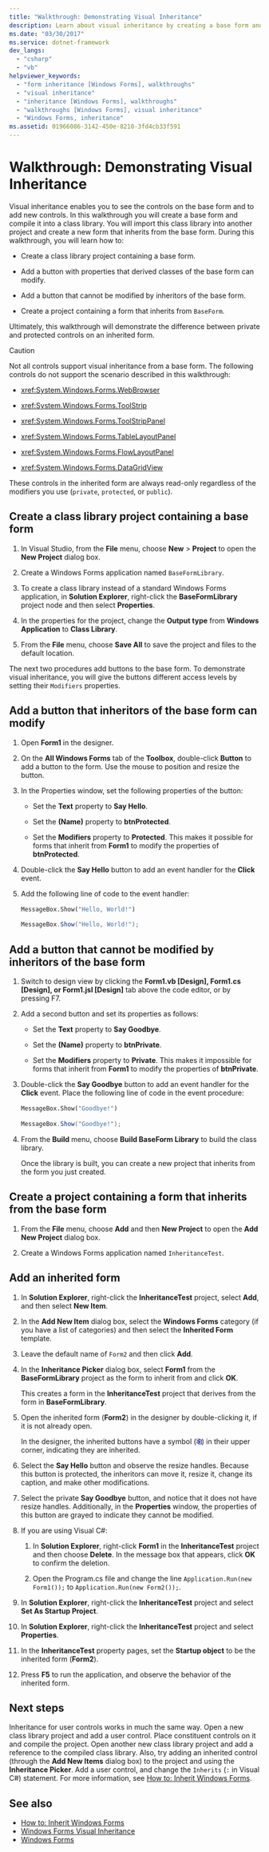```yaml
---
title: "Walkthrough: Demonstrating Visual Inheritance"
description: Learn about visual inheritance by creating a base form and compiling it into a class library to create a new form that inherits from the base form.
ms.date: "03/30/2017"
ms.service: dotnet-framework
dev_langs:
  - "csharp"
  - "vb"
helpviewer_keywords:
  - "form inheritance [Windows Forms], walkthroughs"
  - "visual inheritance"
  - "inheritance [Windows Forms], walkthroughs"
  - "walkthroughs [Windows Forms], visual inheritance"
  - "Windows Forms, inheritance"
ms.assetid: 01966086-3142-450e-8210-3fd4cb33f591
---
```

# Walkthrough: Demonstrating Visual Inheritance

Visual inheritance enables you to see the controls on the base form and to add new controls. In this walkthrough you will create a base form and compile it into a class library. You will import this class library into another project and create a new form that inherits from the base form. During this walkthrough, you will learn how to:

- Create a class library project containing a base form.

- Add a button with properties that derived classes of the base form can modify.

- Add a button that cannot be modified by inheritors of the base form.

- Create a project containing a form that inherits from `BaseForm`.

Ultimately, this walkthrough will demonstrate the difference between private and protected controls on an inherited form.

> [!CAUTION]
> Not all controls support visual inheritance from a base form. The following controls do not support the scenario described in this walkthrough:
>
> - <xref:System.Windows.Forms.WebBrowser>
>
> - <xref:System.Windows.Forms.ToolStrip>
>
> - <xref:System.Windows.Forms.ToolStripPanel>
>
> - <xref:System.Windows.Forms.TableLayoutPanel>
>
> - <xref:System.Windows.Forms.FlowLayoutPanel>
>
> - <xref:System.Windows.Forms.DataGridView>
>
> These controls in the inherited form are always read-only regardless of the modifiers you use (`private`, `protected`, or `public`).

## Create a class library project containing a base form

1. In Visual Studio, from the **File** menu, choose **New** > **Project** to open the **New Project** dialog box.

2. Create a Windows Forms application named `BaseFormLibrary`.

3. To create a class library instead of a standard Windows Forms application, in **Solution Explorer**, right-click the **BaseFormLibrary** project node and then select **Properties**.

4. In the properties for the project, change the **Output type** from **Windows Application** to **Class Library**.

5. From the **File** menu, choose **Save All** to save the project and files to the default location.

The next two procedures add buttons to the base form. To demonstrate visual inheritance, you will give the buttons different access levels by setting their `Modifiers` properties.

## Add a button that inheritors of the base form can modify

1. Open **Form1** in the designer.

2. On the **All Windows Forms** tab of the **Toolbox**, double-click **Button** to add a button to the form. Use the mouse to position and resize the button.

3. In the Properties window, set the following properties of the button:

    - Set the **Text** property to **Say Hello**.

    - Set the **(Name)** property to **btnProtected**.

    - Set the **Modifiers** property to **Protected**. This makes it possible for forms that inherit from **Form1** to modify the properties of **btnProtected**.

4. Double-click the **Say Hello** button to add an event handler for the **Click** event.

5. Add the following line of code to the event handler:

    ```vb
    MessageBox.Show("Hello, World!")
    ```

    ```csharp
    MessageBox.Show("Hello, World!");
    ```

## Add a button that cannot be modified by inheritors of the base form

1. Switch to design view by clicking the **Form1.vb [Design], Form1.cs [Design], or Form1.jsl [Design]** tab above the code editor, or by pressing F7.

2. Add a second button and set its properties as follows:

    - Set the **Text** property to **Say Goodbye**.

    - Set the **(Name)** property to **btnPrivate**.

    - Set the **Modifiers** property to **Private**. This makes it impossible for forms that inherit from **Form1** to modify the properties of **btnPrivate**.

3. Double-click the **Say Goodbye** button to add an event handler for the **Click** event. Place the following line of code in the event procedure:

    ```vb
    MessageBox.Show("Goodbye!")
    ```

    ```csharp
    MessageBox.Show("Goodbye!");
    ```

4. From the **Build** menu, choose **Build BaseForm Library** to build the class library.

     Once the library is built, you can create a new project that inherits from the form you just created.

## Create a project containing a form that inherits from the base form

1. From the **File** menu, choose **Add** and then **New Project** to open the **Add New Project** dialog box.

2. Create a Windows Forms application named `InheritanceTest`.

## Add an inherited form

1. In **Solution Explorer**, right-click the **InheritanceTest** project, select **Add**, and then select **New Item**.

2. In the **Add New Item** dialog box, select the **Windows Forms** category (if you have a list of categories) and then select the **Inherited Form** template.

3. Leave the default name of `Form2` and then click **Add**.

4. In the **Inheritance Picker** dialog box, select **Form1** from the **BaseFormLibrary** project as the form to inherit from and click **OK**.

     This creates a form in the **InheritanceTest** project that derives from the form in **BaseFormLibrary**.

5. Open the inherited form (**Form2**) in the designer by double-clicking it, if it is not already open.

    In the designer, the inherited buttons have a symbol (![Screenshot of the Visual Basic inheritance symbol.](./media/walkthrough-demonstrating-visual-inheritance/visual-basic-inheritance-glyph.gif)) in their upper corner, indicating they are inherited.

6. Select the **Say Hello** button and observe the resize handles. Because this button is protected, the inheritors can move it, resize it, change its caption, and make other modifications.

7. Select the private **Say Goodbye** button, and notice that it does not have resize handles. Additionally, in the **Properties** window, the properties of this button are grayed to indicate they cannot be modified.

8. If you are using Visual C#:

    1. In **Solution Explorer**, right-click **Form1** in the **InheritanceTest** project and then choose **Delete**. In the message box that appears, click **OK** to confirm the deletion.

    2. Open the Program.cs file and change the line `Application.Run(new Form1());` to `Application.Run(new Form2());`.

9. In **Solution Explorer**, right-click the **InheritanceTest** project and select **Set As Startup Project**.

10. In **Solution Explorer**, right-click the **InheritanceTest** project and select **Properties**.

11. In the **InheritanceTest** property pages, set the **Startup object** to be the inherited form (**Form2**).

12. Press **F5** to run the application, and observe the behavior of the inherited form.

## Next steps

Inheritance for user controls works in much the same way. Open a new class library project and add a user control. Place constituent controls on it and compile the project. Open another new class library project and add a reference to the compiled class library. Also, try adding an inherited control (through the **Add New Items** dialog box) to the project and using the **Inheritance Picker**. Add a user control, and change the `Inherits` (`:` in Visual C#) statement. For more information, see [How to: Inherit Windows Forms](how-to-inherit-windows-forms.md).

## See also

- [How to: Inherit Windows Forms](how-to-inherit-windows-forms.md)
- [Windows Forms Visual Inheritance](windows-forms-visual-inheritance.md)
- [Windows Forms](../index.yml)
